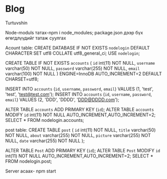 # Blog
Turtuvshin

Node-moduls татах-npm i node_modules;
package.json дээр бүх өгөгдлүүдийг татаж суулгах

Acount table:
CREATE DATABASE IF NOT EXISTS `nodelogin` DEFAULT CHARACTER SET utf8 COLLATE utf8_general_ci;
USE `nodelogin`;

CREATE TABLE IF NOT EXISTS `accounts` (
  `id` int(11) NOT NULL,
  `username` varchar(50) NOT NULL,
  `password` varchar(255) NOT NULL,
  `email` varchar(100) NOT NULL
) ENGINE=InnoDB AUTO_INCREMENT=2 DEFAULT CHARSET=utf8;

INSERT INTO `accounts` (`id`, `username`, `password`, `email`) VALUES (1, 'test', 'test', 'test@test.com');
INSERT INTO `accounts` (`id`, `username`, `password`, `email`) VALUES (2, 'DDD', 'DDDD', 'DDD@DDDD.com');

ALTER TABLE `accounts` ADD PRIMARY KEY (`id`);
ALTER TABLE `accounts` MODIFY `id` int(11) NOT NULL AUTO_INCREMENT,AUTO_INCREMENT=2;
SELECT * FROM nodelogin.accounts;


post table:
CREATE TABLE  `post` (
  `id` int(11) NOT NULL,
  `title` varchar(50) NOT NULL,
  `about` varchar(255) NOT NULL,
  `picture` varchar(255) NOT NULL,
  `date` varchar(255) NOT NULL
); 



ALTER TABLE `Post` ADD PRIMARY KEY (`id`);
ALTER TABLE `Post` MODIFY `id` int(11) NOT NULL AUTO_INCREMENT,AUTO_INCREMENT=2;
SELECT * FROM nodelogin.post;

Server асаах- npm start
